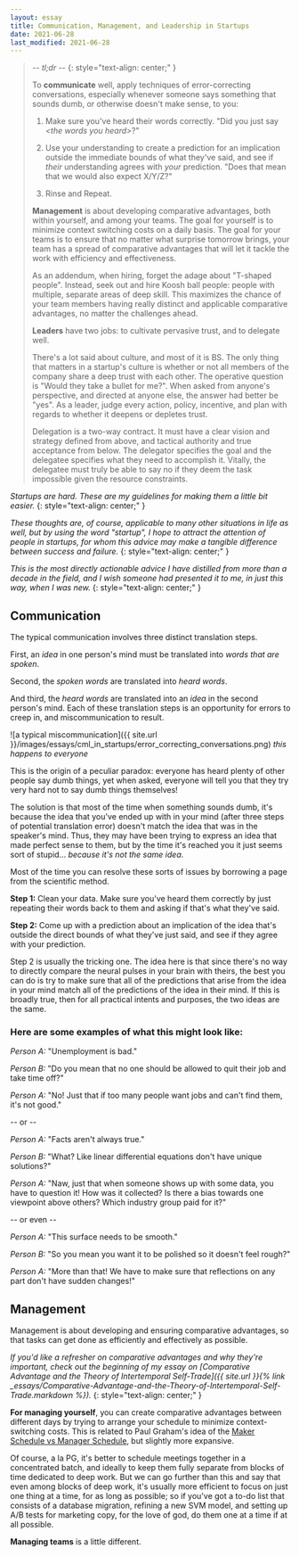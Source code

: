```yaml
---
layout: essay
title: Communication, Management, and Leadership in Startups
date: 2021-06-28
last_modified: 2021-06-28
---
```


> *-- tl;dr --*
> {: style="text-align: center;" }
>
> To **communicate** well, apply techniques of error-correcting conversations, especially whenever someone says something that sounds dumb, or otherwise doesn't make sense, to you:
>
> 1. Make sure you've heard their words correctly. "Did you just say *\<the words you heard\>*?"
>
> 2. Use your understanding to create a prediction for an implication outside the immediate bounds of what they've said, and see if *their* understanding agrees with *your* prediction. "Does that mean that we would also expect X/Y/Z?"
>
> 3. Rinse and Repeat.
>
> **Management** is about developing comparative advantages, both within yourself, and among your teams. The goal for yourself is to minimize context switching costs on a daily basis. The goal for your teams is to ensure that no matter what surprise tomorrow brings, your team has a spread of comparative advantages that will let it tackle the work with efficiency and effectiveness.
>
> As an addendum, when hiring, forget the adage about "T-shaped people". Instead, seek out and hire Koosh ball people: people with multiple, separate areas of deep skill. This maximizes the chance of your team members having really distinct and applicable comparative advantages, no matter the challenges ahead.
>
> **Leaders** have two jobs: to cultivate pervasive trust, and to delegate well.
>
> There's a lot said about culture, and most of it is BS. The only thing that matters in a startup's culture is whether or not all members of the company share a deep trust with each other. The operative question is "Would they take a bullet for me?". When asked from anyone's perspective, and directed at anyone else, the answer had better be "yes". As a leader, judge every action, policy, incentive, and plan with regards to whether it deepens or depletes trust.
>
> Delegation is a two-way contract. It must have a clear vision and strategy defined from above, and tactical authority and true acceptance from below. The delegator specifies the goal and the delegatee specifies what they need to accomplish it. Vitally, the delegatee must truly be able to say no if they deem the task impossible given the resource constraints.<!--more-->

*Startups are hard. These are my guidelines for making them a little bit easier.*
{: style="text-align: center;" }

*These thoughts are, of course, applicable to many other situations in life as well, but by using the word "startup", I hope to attract the attention of people in startups, for whom this advice may make a tangible difference between success and failure.*
{: style="text-align: center;" }

*This is the most directly actionable advice I have distilled from more than a decade in the field, and I wish someone had presented it to me, in just this way, when I was new.*
{: style="text-align: center;" }

## Communication

The typical communication involves three distinct translation steps.

First, an *idea* in one person's mind must be translated into *words that are spoken*.

Second, the *spoken words* are translated into *heard words*.

And third, the *heard words* are translated into an *idea* in the second person's mind. Each of these translation steps is an opportunity for errors to creep in, and miscommunication to result.

![a typical miscommunication]({{ site.url }}/images/essays/cml_in_startups/error_correcting_conversations.png)
*this happens to everyone*

This is the origin of a peculiar paradox: everyone has heard plenty of other people say dumb things, yet when asked, everyone will tell you that they try very hard not to say dumb things themselves!

The solution is that most of the time when something sounds dumb, it's because the idea that you've ended up with in your mind (after three steps of potential translation error) doesn't match the idea that was in the speaker's mind. Thus, they may have been trying to express an idea that made perfect sense to them, but by the time it's reached you it just seems sort of stupid… *because it's not the same idea*.

Most of the time you can resolve these sorts of issues by borrowing a page from the scientific method.

**Step 1:** Clean your data. Make sure you've heard them correctly by just repeating their words back to them and asking if that's what they've said.

**Step 2:** Come up with a prediction about an implication of the idea that's outside the direct bounds of what they've just said, and see if they agree with your prediction.

Step 2 is usually the tricking one. The idea here is that since there's no way to directly compare the neural pulses in your brain with theirs, the best you can do is try to make sure that all of the predictions that arise from the idea in your mind match all of the predictions of the idea in their mind. If this is broadly true, then for all practical intents and purposes, the two ideas are the same.

### Here are some examples of what this might look like:

*Person A:* "Unemployment is bad."

*Person B:* "Do you mean that no one should be allowed to quit their job and take time off?"

*Person A:* "No! Just that if too many people want jobs and can't find them, it's not good."

-- or --

*Person A:* "Facts aren't always true."

*Person B:* "What? Like linear differential equations don't have unique solutions?"

*Person A:* "Naw, just that when someone shows up with some data, you have to question it! How was it collected? Is there a bias towards one viewpoint above others? Which industry group paid for it?"

-- or even --

*Person A:* "This surface needs to be smooth."

*Person B:* "So you mean you want it to be polished so it doesn't feel rough?"

*Person A:* "More than that! We have to make sure that reflections on any part don't have sudden changes!"

## Management

Management is about developing and ensuring comparative advantages, so that tasks can get done as efficiently and effectively as possible.

*If you'd like a refresher on comparative advantages and why they're important, check out the beginning of my essay on [Comparative Advantage and the Theory of Intertemporal Self-Trade]({{ site.url }}{% link _essays/Comparative-Advantage-and-the-Theory-of-Intertemporal-Self-Trade.markdown %}).*
{: style="text-align: center;" }

**For managing yourself**, you can create comparative advantages between different days by trying to arrange your schedule to minimize context-switching costs. This is related to Paul Graham's idea of the [Maker Schedule vs Manager Schedule](http://paulgraham.com/makersschedule.html), but slightly more expansive.

Of course, a la PG, it's better to schedule meetings together in a concentrated batch, and ideally to keep them fully separate from blocks of time dedicated to deep work. But we can go further than this and say that even among blocks of deep work, it's usually more efficient to focus on just one thing at a time, for as long as possible; so if you've got a to-do list that consists of a database migration, refining a new SVM model, and setting up A/B tests for marketing copy, for the love of god, do them one at a time if at all possible.

**Managing teams** is a little different. 
